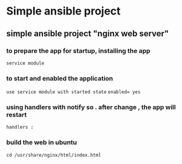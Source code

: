 # Simple ansible project

## simple ansible project "nginx web server"

### to prepare the app for startup, installing the app 
`service module  `
### to start  and enabled the application
`use service module with started state`
`enabled= yes`

### using handlers with notify so . after change , the app will restart
`handlers :`

### build the web in ubuntu 
`cd /usr/share/nginx/html/index.html`
